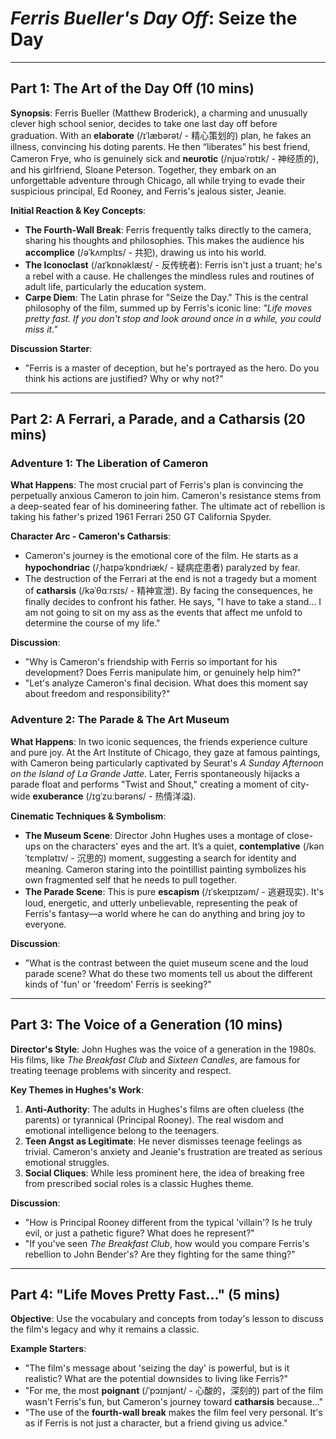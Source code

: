 # *Ferris Bueller's Day Off*: Seize the Day

---

## Part 1: The Art of the Day Off (10 mins)

**Synopsis**:
Ferris Bueller (Matthew Broderick), a charming and unusually clever high school senior, decides to take one last day off before graduation. With an **elaborate** (/ɪˈlæbərət/ - 精心策划的) plan, he fakes an illness, convincing his doting parents. He then “liberates” his best friend, Cameron Frye, who is genuinely sick and **neurotic** (/njʊəˈrɒtɪk/ - 神经质的), and his girlfriend, Sloane Peterson. Together, they embark on an unforgettable adventure through Chicago, all while trying to evade their suspicious principal, Ed Rooney, and Ferris's jealous sister, Jeanie.

**Initial Reaction & Key Concepts**:
*   **The Fourth-Wall Break**: Ferris frequently talks directly to the camera, sharing his thoughts and philosophies. This makes the audience his **accomplice** (/əˈkʌmplɪs/ - 共犯), drawing us into his world.
*   **The Iconoclast** (/aɪˈkɒnəklæst/ - 反传统者): Ferris isn't just a truant; he's a rebel with a cause. He challenges the mindless rules and routines of adult life, particularly the education system.
*   **Carpe Diem**: The Latin phrase for "Seize the Day." This is the central philosophy of the film, summed up by Ferris's iconic line: *"Life moves pretty fast. If you don't stop and look around once in a while, you could miss it."*

**Discussion Starter**:
*   "Ferris is a master of deception, but he's portrayed as the hero. Do you think his actions are justified? Why or why not?"

---

## Part 2: A Ferrari, a Parade, and a Catharsis (20 mins)

### **Adventure 1: The Liberation of Cameron**
**What Happens**: The most crucial part of Ferris's plan is convincing the perpetually anxious Cameron to join him. Cameron's resistance stems from a deep-seated fear of his domineering father. The ultimate act of rebellion is taking his father's prized 1961 Ferrari 250 GT California Spyder.

**Character Arc - Cameron's Catharsis**: 
*   Cameron's journey is the emotional core of the film. He starts as a **hypochondriac** (/ˌhaɪpəˈkɒndriæk/ - 疑病症患者) paralyzed by fear. 
*   The destruction of the Ferrari at the end is not a tragedy but a moment of **catharsis** (/kəˈθɑːrsɪs/ - 精神宣泄). By facing the consequences, he finally decides to confront his father. He says, "I have to take a stand... I am not going to sit on my ass as the events that affect me unfold to determine the course of my life."

**Discussion**:
*   "Why is Cameron's friendship with Ferris so important for his development? Does Ferris manipulate him, or genuinely help him?"
*   "Let's analyze Cameron's final decision. What does this moment say about freedom and responsibility?"

### **Adventure 2: The Parade & The Art Museum**
**What Happens**: In two iconic sequences, the friends experience culture and pure joy. At the Art Institute of Chicago, they gaze at famous paintings, with Cameron being particularly captivated by Seurat's *A Sunday Afternoon on the Island of La Grande Jatte*. Later, Ferris spontaneously hijacks a parade float and performs "Twist and Shout," creating a moment of city-wide **exuberance** (/ɪɡˈzuːbərəns/ - 热情洋溢).

**Cinematic Techniques & Symbolism**:
*   **The Museum Scene**: Director John Hughes uses a montage of close-ups on the characters' eyes and the art. It’s a quiet, **contemplative** (/kənˈtɛmplətɪv/ - 沉思的) moment, suggesting a search for identity and meaning. Cameron staring into the pointillist painting symbolizes his own fragmented self that he needs to pull together.
*   **The Parade Scene**: This is pure **escapism** (/ɪˈskeɪpɪzəm/ - 逃避现实). It's loud, energetic, and utterly unbelievable, representing the peak of Ferris's fantasy—a world where he can do anything and bring joy to everyone.

**Discussion**:
*   "What is the contrast between the quiet museum scene and the loud parade scene? What do these two moments tell us about the different kinds of 'fun' or 'freedom' Ferris is seeking?"

---

## Part 3: The Voice of a Generation (10 mins)

**Director's Style**: John Hughes was the voice of a generation in the 1980s. His films, like *The Breakfast Club* and *Sixteen Candles*, are famous for treating teenage problems with sincerity and respect.

**Key Themes in Hughes's Work**:
1.  **Anti-Authority**: The adults in Hughes's films are often clueless (the parents) or tyrannical (Principal Rooney). The real wisdom and emotional intelligence belong to the teenagers.
2.  **Teen Angst as Legitimate**: He never dismisses teenage feelings as trivial. Cameron's anxiety and Jeanie's frustration are treated as serious emotional struggles.
3.  **Social Cliques**: While less prominent here, the idea of breaking free from prescribed social roles is a classic Hughes theme.

**Discussion**:
*   "How is Principal Rooney different from the typical 'villain'? Is he truly evil, or just a pathetic figure? What does he represent?"
*   "If you've seen *The Breakfast Club*, how would you compare Ferris's rebellion to John Bender's? Are they fighting for the same thing?"

---

## Part 4: "Life Moves Pretty Fast..." (5 mins)

**Objective**:
Use the vocabulary and concepts from today's lesson to discuss the film's legacy and why it remains a classic.

**Example Starters**:
*   "The film's message about 'seizing the day' is powerful, but is it realistic? What are the potential downsides to living like Ferris?"
*   "For me, the most **poignant** (/ˈpɔɪnjənt/ - 心酸的，深刻的) part of the film wasn't Ferris's fun, but Cameron's journey toward **catharsis** because..."
*   "The use of the **fourth-wall break** makes the film feel very personal. It's as if Ferris is not just a character, but a friend giving us advice."